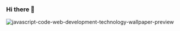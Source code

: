 ### Hi there 👋

![javascript-code-web-development-technology-wallpaper-preview](https://github.com/macarenapazg/macarenapazg/assets/113479365/4d35ff80-4b84-4b26-8fd4-53b4c60d562b)

<!--
**macarenapazg/macarenapazg** is a ✨ _special_ ✨ repository because its `README.md` (this file) appears on your GitHub profile.

Here are some ideas to get you started:

- 🔭 I’m currently working on ...
- 🌱 I’m currently learning ...
- 👯 I’m looking to collaborate on ...
- 🤔 I’m looking for help with ...
- 💬 Ask me about ...
- 📫 How to reach me: ...
- 😄 Pronouns: ...
- ⚡ Fun fact: ...
-->
